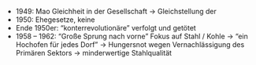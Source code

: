 - 1949: Mao Gleichheit in der Gesellschaft → Gleichstellung der 
- 1950: Ehegesetze, keine 
- Ende 1950er: “konterrevolutionäre” verfolgt und getötet
- 1958 – 1962: “Große Sprung nach vorne” Fokus auf Stahl / Kohle
  → “ein Hochofen für jedes Dorf”
  → Hungersnot wegen Vernachlässigung des Primären Sektors
  → minderwertige Stahlqualität